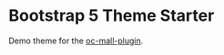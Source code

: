 # Bootstrap 5 Theme Starter

Demo theme for the [oc-mall-plugin](https://github.com/OFFLINE-GmbH/oc-mall-plugin).
